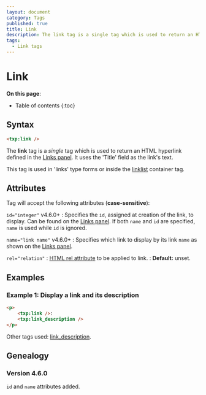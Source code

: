```yaml
---
layout: document
category: Tags
published: true
title: Link
description: The link tag is a single tag which is used to return an HTML hyperlink defined in the Links panel.
tags:
  - Link tags
---
```


# Link

**On this page**:

* Table of contents
{:toc}

## Syntax

~~~ html
<txp:link />
~~~

The **link** tag is a *single* tag which is used to return an HTML hyperlink defined in the [Links panel](/administration/links-panel). It uses the 'Title' field as the link's text.

This tag is used in 'links' type forms or inside the [linklist](linklist) container tag.

## Attributes

Tag will accept the following attributes (**case-sensitive**):

`id="integer"` <span class="footnote warning">v4.6.0+</span>
: Specifies the `id`, assigned at creation of the link, to display. Can be found on the [Links panel](/administration/links-panel). If both `name` and `id` are specified, `name` is used while `id` is ignored.

`name="link name"` <span class="footnote warning">v4.6.0+</span>
: Specifies which link to display by its link `name` as shown on the [Links panel](/administration/links-panel).

`rel="relation"`
: [HTML rel attribute](https://developer.mozilla.org/en-US/docs/Web/HTML/Link_types) to be applied to link.
: **Default:** unset.

## Examples

### Example 1: Display a link and its description

~~~ html
<p>
    <txp:link />:
    <txp:link_description />
</p>
~~~

Other tags used: [link_description](link_description).

## Genealogy

### Version 4.6.0

`id` and `name` attributes added.
